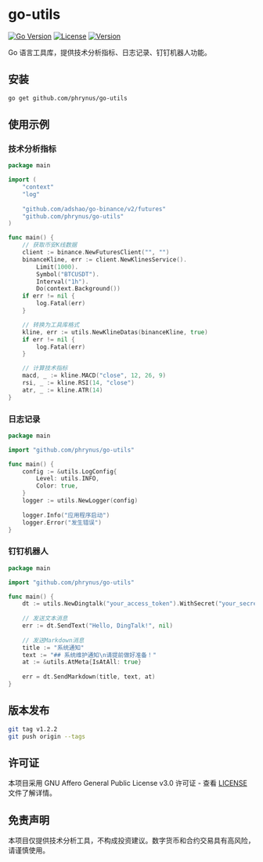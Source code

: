 # go-utils

[![Go Version](https://img.shields.io/badge/Go-%3E%3D%201.24-blue.svg)](https://golang.org/)
[![License](https://img.shields.io/badge/License-AGPL--3.0-green.svg)](LICENSE)
[![Version](https://img.shields.io/badge/Version-v1.2.1-orange.svg)](https://github.com/phrynus/go-utils/releases)

Go 语言工具库，提供技术分析指标、日志记录、钉钉机器人功能。


## 安装

```bash
go get github.com/phrynus/go-utils
```

## 使用示例

### 技术分析指标

```go
package main

import (
    "context"
    "log"
    
    "github.com/adshao/go-binance/v2/futures"
    "github.com/phrynus/go-utils"
)

func main() {
    // 获取币安K线数据
    client := binance.NewFuturesClient("", "")
    binanceKline, err := client.NewKlinesService().
        Limit(1000).
        Symbol("BTCUSDT").
        Interval("1h").
        Do(context.Background())
    if err != nil {
        log.Fatal(err)
    }

    // 转换为工具库格式
    kline, err := utils.NewKlineDatas(binanceKline, true)
    if err != nil {
        log.Fatal(err)
    }

    // 计算技术指标
    macd, _ := kline.MACD("close", 12, 26, 9)
    rsi, _ := kline.RSI(14, "close")
    atr, _ := kline.ATR(14)
}
```

### 日志记录

```go
package main

import "github.com/phrynus/go-utils"

func main() {
    config := &utils.LogConfig{
        Level: utils.INFO,
        Color: true,
    }
    logger := utils.NewLogger(config)
    
    logger.Info("应用程序启动")
    logger.Error("发生错误")
}
```

### 钉钉机器人

```go
package main

import "github.com/phrynus/go-utils"

func main() {
    dt := utils.NewDingtalk("your_access_token").WithSecret("your_secret")
    
    // 发送文本消息
    err := dt.SendText("Hello, DingTalk!", nil)
    
    // 发送Markdown消息
    title := "系统通知"
    text := "## 系统维护通知\n请提前做好准备！"
    at := &utils.AtMeta{IsAtAll: true}
    
    err = dt.SendMarkdown(title, text, at)
}
```

## 版本发布

```bash
git tag v1.2.2
git push origin --tags
```

## 许可证

本项目采用 GNU Affero General Public License v3.0 许可证 - 查看 [LICENSE](LICENSE) 文件了解详情。

## 免责声明

本项目仅提供技术分析工具，不构成投资建议。数字货币和合约交易具有高风险，请谨慎使用。
